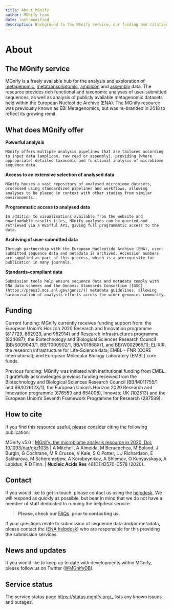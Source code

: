 ```yaml
---
title: About MGnify
author: MGnify team
date: last-modified
description: Background to the MGnify service, our funding and citation info, and how to contact us.
---
```


# About

## The MGnify service

MGnify is a freely available hub for the analysis and exploration of [metagenomic](glossary.md#term-Metagenomic), [metatranscriptomic](glossary.md#term-Metatranscriptomic), [amplicon](glossary.md#term-Amplicon) and [assembly](glossary.md#term-Assembly) data. The resource provides rich functional and taxonomic analyses of user-submitted sequences, as well as analysis of publicly available metagenomic datasets held within the European Nucleotide Archive ([ENA](https://www.ebi.ac.uk/ena)). The MGnify resource was previously known as EBI Metagenomics, but was re-branded in 2018 to reflect its growing remit.

## What does MGnify offer

**Powerful analysis**

    MGnify offers multiple analysis pipelines that are tailored according to input data (amplicon, raw read or assembly), providing (where appropriate) detailed taxonomic and functional analysis of microbiome sequence data.

**Access to an extensive selection of analysed data**

    MGnify houses a vast repository of analysed microbiome datasets, processed using standardized pipelines and workflows, allowing analyses to be placed in context with other studies from similar environments.

**Programmatic access to analysed data**

    In addition to visualisations available from the website and downloadable results files, MGnify analyses can be queried and retrieved via a RESTful API, giving full programmatic access to the data.

**Archiving of user-submitted data**

    Through partnership with the European Nucleotide Archive (ENA), user-submitted sequence data and metadata is archived. Accession numbers are supplied as part of this process, which is a prerequisite for publication in many journals.

**Standards-compliant data**

    Submission tools help ensure sequence data and metadata comply with ENA data schemes and the Genomic Standards Consortium ([GSC](https://press3.mcs.anl.gov/gensc/)) metadata guidelines, allowing harmonisation of analysis efforts across the wider genomics community.

## Funding

Current funding:
MGnify currently receives funding support from: the European Union’s Horizon 2020 Research and Innovation programme (817729, 862923, and 952914) and Research Infrastructures programme (824087); the Biotechnology and Biological Sciences Research Council (BB/S009043/1, BB/T000902/1, BB/V01868X/1, and BB/W002965/1); ELIXIR, the research infrastructure for Life-Science data; EMBL – FNR (CORE International); and European Molecular Biology Laboratory (EMBL) core funds.

Previous funding:
MGnify was initiated with institutional funding from EMBL. It gratefully acknowledges previous funding received from the Biotechnology and Biological Sciences Research Council (BB/M011755/1 and BB/I02612X/1), the European Union’s Horizon 2020 Research and Innovation programme (676559 and 654008), Innovate UK (102513) and the European Union’s Seventh Framework Programme for Research (287589).

## How to cite

If you find this resource useful, please consider citing the following publication:

MGnify v5.0
| [MGnify: the microbiome analysis resource in 2020. Doi: 10.1093/nar/gkz1035](https://academic.oup.com/nar/article/48/D1/D570/5614179)
| A Mitchell,  A Almeida,  M Beracochea,  M Boland, J Burgin,  G Cochrane,  M R Crusoe,  V Kale,  S C Potter, L J Richardson,  E Sakharova,  M Scheremetjew, A Korobeynikov,  A Shlemov,  O Kunyavskaya,  A Lapidus, R D Finn.
| **Nucleic Acids Res** 48(D1):D570-D578 (2020).

## Contact

If you would like to get in touch, please contact us using the [helpdesk](https://www.ebi.ac.uk/about/contact/support/metagenomics). We will respond as quickly as possible, but bear in mind that we do not have a member of staff dedicated to running the helpdesk service.

> **Please, check our** [FAQs](faqs.md#faq). **prior to contacting us.**

If your questions relate to submission of sequence data and/or metadata, please contact the ([ENA helpdesk](https://www.ebi.ac.uk/ena/browser/support)) who are responsible for this providing the submission services.

## News and updates

If you would like to keep up to date with developments within MGnify, please follow us on Twitter ([@MGnifyDB](https://twitter.com/MGnifyDB)).

## Service status

The service status page <https://status.mgnify.org/>_ lists any known issues and outages.
